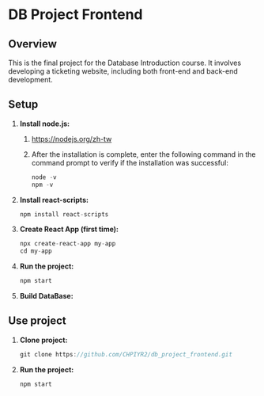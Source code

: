 # **DB Project Frontend**

## **Overview**

This is the final project for the Database Introduction course. It involves developing a ticketing website, including both front-end and back-end development.

## **Setup**

1. **Install node.js:**
    1. https://nodejs.org/zh-tw
    2. After the installation is complete, enter the following command in the command prompt to verify if the installation was successful:
        
        ```jsx
        node -v
        npm -v
        ```

2. **Install react-scripts:**
    ```jsx
    npm install react-scripts
    ```
              
2. **Create React App (first time):**
    
    ```jsx
    npx create-react-app my-app
    cd my-app
    ```
    
3. **Run the project:**
    
    ```jsx
    npm start
    ```
    
4. **Build DataBase:**

## Use project

1. **Clone project:**
    
    ```jsx
    git clone https://github.com/CHPIYR2/db_project_frontend.git
    ```
    
2. **Run the project:**
    
    ```jsx
    npm start
    ```
